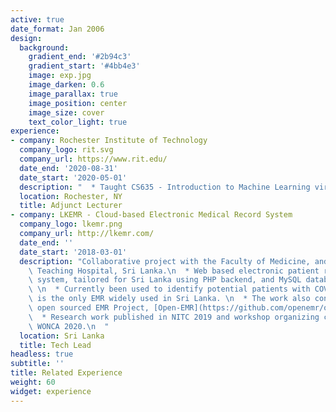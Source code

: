 ```yaml
---
active: true
date_format: Jan 2006
design:
  background:
    gradient_end: '#2b94c3'
    gradient_start: '#4bb4e3'
    image: exp.jpg
    image_darken: 0.6
    image_parallax: true
    image_position: center
    image_size: cover
    text_color_light: true
experience:
- company: Rochester Institute of Technology
  company_logo: rit.svg
  company_url: https://www.rit.edu/
  date_end: '2020-08-31'
  date_start: '2020-05-01'
  description: "  * Taught CS635 - Introduction to Machine Learning virtually.\n  "
  location: Rochester, NY
  title: Adjunct Lecturer
- company: LKEMR - Cloud-based Electronic Medical Record System
  company_logo: lkemr.png
  company_url: http://lkemr.com/
  date_end: ''
  date_start: '2018-03-01'
  description: "Collaborative project with the Faculty of Medicine, and Colombo North\
    \ Teaching Hospital, Sri Lanka.\n  * Web based electronic patient record management\
    \ system, tailored for Sri Lanka using PHP backend, and MySQL database on AWS.\
    \ \n  * Currently been used to identify potential patients with COVID-19, as it\
    \ is the only EMR widely used in Sri Lanka. \n  * The work also contributes to\
    \ open sourced EMR Project, [Open-EMR](https://github.com/openemr/openemr).\n\
    \  * Research work published in NITC 2019 and workshop organizing committee for\
    \ WONCA 2020.\n  "
  location: Sri Lanka
  title: Tech Lead
headless: true
subtitle: ''
title: Related Experience
weight: 60
widget: experience
---
```



